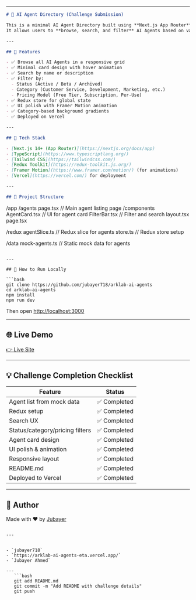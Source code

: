 
---

```md
# 🧠 AI Agent Directory (Challenge Submission)

This is a minimal AI Agent Directory built using **Next.js App Router**, **TypeScript**, **Tailwind CSS**, and **Redux Toolkit**.  
It allows users to **browse, search, and filter** AI Agents based on various criteria such as category, status, and pricing model.

---

## 🚀 Features

- ✅ Browse all AI Agents in a responsive grid
- ✅ Minimal card design with hover animation
- ✅ Search by name or description
- ✅ Filter by:
  - Status (Active / Beta / Archived)
  - Category (Customer Service, Development, Marketing, etc.)
  - Pricing Model (Free Tier, Subscription, Per-Use)
- ✅ Redux store for global state
- ✅ UI polish with Framer Motion animation
- ✅ Category-based background gradients
- ✅ Deployed on Vercel

---

## 🧰 Tech Stack

- [Next.js 14+ (App Router)](https://nextjs.org/docs/app)
- [TypeScript](https://www.typescriptlang.org/)
- [Tailwind CSS](https://tailwindcss.com/)
- [Redux Toolkit](https://redux-toolkit.js.org/)
- [Framer Motion](https://www.framer.com/motion/) (for animations)
- [Vercel](https://vercel.com/) for deployment

---

## 📁 Project Structure

```

/app
/agents
page.tsx           // Main agent listing page
/components
AgentCard.tsx      // UI for agent card
FilterBar.tsx      // Filter and search
layout.tsx
page.tsx

/redux
agentSlice.ts        // Redux slice for agents
store.ts             // Redux store setup

/data
mock-agents.ts       // Static mock data for agents

````

---

## 🧪 How to Run Locally

```bash
git clone https://github.com/jubayer718/arklab-ai-agents
cd arklab-ai-agents
npm install
npm run dev
````

Then open [http://localhost:3000](http://localhost:3000)

---

## 🌐 Live Demo

[👉 Live Site](https://arklab-ai-agents-eta.vercel.app/)

---

## 💡 Challenge Completion Checklist

| Feature                         | Status      |
| ------------------------------- | ----------- |
| Agent list from mock data       | ✅ Completed |
| Redux setup                     | ✅ Completed |
| Search UX                       | ✅ Completed |
| Status/category/pricing filters | ✅ Completed |
| Agent card design               | ✅ Completed |
| UI polish & animation           | ✅ Completed |
| Responsive layout               | ✅ Completed |
| README.md                       | ✅ Completed |
| Deployed to Vercel              | ✅ Completed |

---

## 🙌 Author

Made with ❤️ by [Jubayer](https://github.com/jubayer718)

````

---


- `jubayer718`
- `https://arklab-ai-agents-eta.vercel.app/`
- `Jubayer Ahmed` 

---
   ```bash
   git add README.md
   git commit -m "Add README with challenge details"
   git push
````


